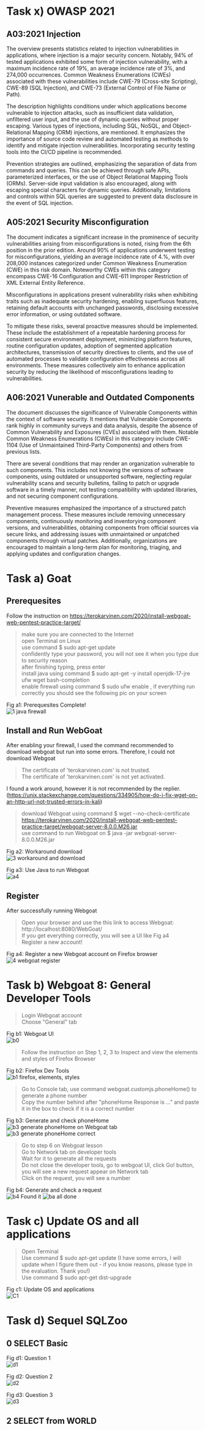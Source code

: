 # Task x) OWASP 2021

## A03:2021 Injection
The overview presents statistics related to injection vulnerabilities in applications, where injection is a major security concern. Notably, 94% of tested applications exhibited some form of injection vulnerability, with a maximum incidence rate of 19%, an average incidence rate of 3%, and 274,000 occurrences. Common Weakness Enumerations (CWEs) associated with these vulnerabilities include CWE-79 (Cross-site Scripting), CWE-89 (SQL Injection), and CWE-73 (External Control of File Name or Path).

The description highlights conditions under which applications become vulnerable to injection attacks, such as insufficient data validation, unfiltered user input, and the use of dynamic queries without proper escaping. Various types of injections, including SQL, NoSQL, and Object-Relational Mapping (ORM) injections, are mentioned. It emphasizes the importance of source code review and automated testing as methods to identify and mitigate injection vulnerabilities. Incorporating security testing tools into the CI/CD pipeline is recommended.

Prevention strategies are outlined, emphasizing the separation of data from commands and queries. This can be achieved through safe APIs, parameterized interfaces, or the use of Object Relational Mapping Tools (ORMs). Server-side input validation is also encouraged, along with escaping special characters for dynamic queries. Additionally, limitations and controls within SQL queries are suggested to prevent data disclosure in the event of SQL injection.

## A05:2021 Security Misconfiguration
The document indicates a significant increase in the prominence of security vulnerabilities arising from misconfigurations is noted, rising from the 6th position in the prior edition. Around 90% of applications underwent testing for misconfigurations, yielding an average incidence rate of 4.%, with over 208,000 instances categorized under Common Weakness Enumeration (CWE) in this risk domain. Noteworthy CWEs within this category encompass CWE-16 Configuration and CWE-611 Improper Restriction of XML External Entity Reference.

Misconfigurations in applications present vulnerability risks when exhibiting traits such as inadequate security hardening, enabling superfluous features, retaining default accounts with unchanged passwords, disclosing excessive error information, or using outdated software.

To mitigate these risks, several proactive measures should be implemented. These include the establishment of a repeatable hardening process for consistent secure environment deployment, minimizing platform features, routine configuration updates, adoption of segmented application architectures, transmission of security directives to clients, and the use of automated processes to validate configuration effectiveness across all environments. These measures collectively aim to enhance application security by reducing the likelihood of misconfigurations leading to vulnerabilities.

## A06:2021 Vunerable and Outdated Components
The document discusses the significance of Vulnerable Components within the context of software security. It mentions that Vulnerable Components rank highly in community surveys and data analysis, despite the absence of Common Vulnerability and Exposures (CVEs) associated with them. Notable Common Weakness Enumerations (CWEs) in this category include CWE-1104 (Use of Unmaintained Third-Party Components) and others from previous lists.

There are several conditions that may render an organization vulnerable to such components. This includes not knowing the versions of software components, using outdated or unsupported software, neglecting regular vulnerability scans and security bulletins, failing to patch or upgrade software in a timely manner, not testing compatibility with updated libraries, and not securing component configurations.

Preventive measures emphasized the importance of a structured patch management process. These measures include removing unnecessary components, continuously monitoring and inventorying component versions, and vulnerabilities, obtaining components from official sources via secure links, and addressing issues with unmaintained or unpatched components through virtual patches. Additionally, organizations are encouraged to maintain a long-term plan for monitoring, triaging, and applying updates and configuration changes.

# Task a) Goat

## Prerequesites
Follow the instruction on https://terokarvinen.com/2020/install-webgoat-web-pentest-practice-target/ 

> make sure you are connected to the Internet </br>
> open Terminal on Linux </br>
> use command $ sudo apt-get update </br>
> confidently type your password, you will not see it when you type due to security reason </br>
> after finishing typing, press enter </br>
> install java using command $ sudo apt-get -y install openjdk-17-jre ufw wget bash-completion </br>
> enable firewall using command $ sudo ufw enable , if everything run correctly you should see the following pic on your screen </br>

Fig a1: Prerequesites Complete! </br>
![1 java firewall](https://github.com/DozyXYZ/InformationSecurityAutumn2023/assets/142783309/20f713bc-d394-46a4-b182-13f502075545)

## Install and Run WebGoat
After enabling your firewall, I used the command recommended to download webgoat but run into some errors. Therefore, I could not download Webgoat

> The certificate of 'terokarvinen.com' is not trusted. </br>
> The certificate of 'terokarvinen.com' is not yet activated. </br>

I found a work around, however it is not recommended by the replier. (https://unix.stackexchange.com/questions/334905/how-do-i-fix-wget-on-an-http-url-not-trusted-errors-in-kali)

> download Webgoat using command $ wget --no-check-certificate https://terokarvinen.com/2020/install-webgoat-web-pentest-practice-target/webgoat-server-8.0.0.M26.jar </br>
> use command to run Webgoat on $ java -jar webgoat-server-8.0.0.M26.jar </br>

Fig a2: Workaround download </br>
![3 workaround and download](https://github.com/DozyXYZ/InformationSecurityAutumn2023/assets/142783309/18066864-d7eb-4587-87c2-cd1669beca66)

Fig a3: Use Java to run Webgoat </br>
![a4](https://github.com/DozyXYZ/InformationSecurityAutumn2023/assets/142783309/fbeb6dba-42a5-457e-b572-780b2e50cf97)

## Register
After successfully running Webgoat

> Open your browser and use the this link to access Webgoat: http://localhost:8080/WebGoat/ </br>
> If you get everything correctly, you will see a UI like Fig a4 </br>
> Register a new account! </br>

Fig a4: Register a new Webgoat account on Firefox browser </br>
![4 webgoat register](https://github.com/DozyXYZ/InformationSecurityAutumn2023/assets/142783309/ad444573-d901-44a2-9d4e-0b29d38f3c10)

# Task b) Webgoat 8: General Developer Tools

> Login Webgoat account </br>
> Choose "General" tab </br>

Fig b1: Webgoat UI </br>
![b0](https://github.com/DozyXYZ/InformationSecurityAutumn2023/assets/142783309/0bd1ab81-9752-4a78-b26b-591b421fa2e2)


> Follow the instruction on Step 1, 2, 3 to Inspect and view the elements and styles of Firefox Browser </br>

Fig b2: Firefox Dev Tools </br>
![b1 firefox, elements, styles](https://github.com/DozyXYZ/InformationSecurityAutumn2023/assets/142783309/08760bcd-e2af-40bc-b012-47333e3b95b6)


> Go to Console tab, use command webgoat.customjs.phoneHome() to generate a phone number </br>
> Copy the number behind after "phoneHome Response is ..." and paste it in the box to check if it is a correct number </br>

Fig b3: Generate and check phoneHome
![b3 generate phoneHome on Webgoat tab](https://github.com/DozyXYZ/InformationSecurityAutumn2023/assets/142783309/217ce664-802b-4a1b-8c9e-a44bdbcde9a5)
![b3 generate phoneHome correct](https://github.com/DozyXYZ/InformationSecurityAutumn2023/assets/142783309/32c0bf45-ae30-4a4f-87c9-5d8bc89e94e3)


> Go to step 6 on Webgoat lesson </br>
> Go to Network tab on developer tools </br>
> Wait for it to generate all the requests </br>
> Do not close the developer tools, go to webgoat UI, click Go! button, you will see a new request appear on Network tab </br>
> Click on the request, you will see a number </br>

Fig b4: Generate and check a request  </br>
![b4 Found it](https://github.com/DozyXYZ/InformationSecurityAutumn2023/assets/142783309/a0282112-bf70-4df9-b541-0eaff5b10d75)
![ba all done](https://github.com/DozyXYZ/InformationSecurityAutumn2023/assets/142783309/de6cbda7-071d-4dc2-bcfc-92eb26d1e59e)

# Task c) Update OS and all applications
> Open Terminal </br>
> Use command $ sudo apt-get update (I have some errors, I will update when I figure them out - if you know reasons, please type in the evaluation. Thank you!) </br>
> Use command $ sudo apt-get dist-upgrade </br>

Fig c1: Update OS and applications </br>
![C1](https://github.com/DozyXYZ/InformationSecurityAutumn2023/assets/142783309/85e6efb1-98f8-486a-af7e-2fffe78dd011)

# Task d) Sequel SQLZoo

## 0 SELECT Basic

Fig d1: Question 1 </br>
![d1](https://github.com/DozyXYZ/InformationSecurityAutumn2023/assets/142783309/b63be0eb-97b2-4764-ae8a-128392f89823)

Fig d2: Question 2 </br>
![d2](https://github.com/DozyXYZ/InformationSecurityAutumn2023/assets/142783309/e3b7218e-9975-44bb-a9e8-1eb2285c9c10)

Fig d3: Question 3 </br>
![d3](https://github.com/DozyXYZ/InformationSecurityAutumn2023/assets/142783309/36677acd-d6c8-459d-9439-745831c3beed)

## 2 SELECT from WORLD



